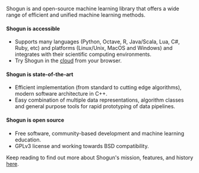 Shogun is and open-source machine learning library that offers a wide range of efficient and unified machine learning methods.

#### Shogun is accessible

* Supports many languages (Python, Octave, R, Java/Scala, Lua, C#, Ruby, etc) and platforms (Linux/Unix, MacOS and Windows) and integrates with their scientific computing environments.
* Try Shogun in the [cloud](https://cloud.shogun.ml) from your browser.

#### Shogun is state-of-the-art

* Efficient implementation (from standard to cutting edge algorithms), modern software architecture in C++.
* Easy combination of multiple data representations, algorithm classes and general purpose tools for rapid prototyping of data pipelines.

#### Shogun is open source

* Free software, community-based development and machine learning education.
* GPLv3 license and working towards BSD compatibility.

Keep reading to find out more about Shogun's mission, features, and history [here](http://shogun.ml/mission).
